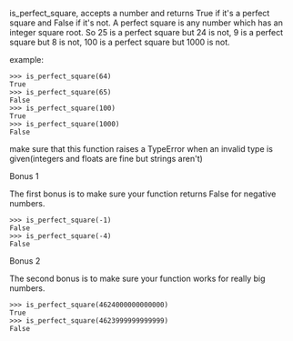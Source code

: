 is_perfect_square, accepts a number and returns True if it's a perfect square and False if it's not. 
A perfect square is any number which has an integer square root. 
So 25 is a perfect square but 24 is not, 9 is a perfect square but 8 is not, 100 is a perfect square but 1000 is not.

example:
```
>>> is_perfect_square(64)
True
>>> is_perfect_square(65)
False
>>> is_perfect_square(100)
True
>>> is_perfect_square(1000)
False
```
make sure that this function raises a TypeError when an invalid type is given(integers and floats are fine but strings aren't)


Bonus 1

The first bonus is to make sure your function returns False for negative numbers.️
```
>>> is_perfect_square(-1)
False
>>> is_perfect_square(-4)
False
```
Bonus 2

The second bonus is to make sure your function works for really big numbers.️
```
>>> is_perfect_square(4624000000000000)
True
>>> is_perfect_square(4623999999999999)
False
```
